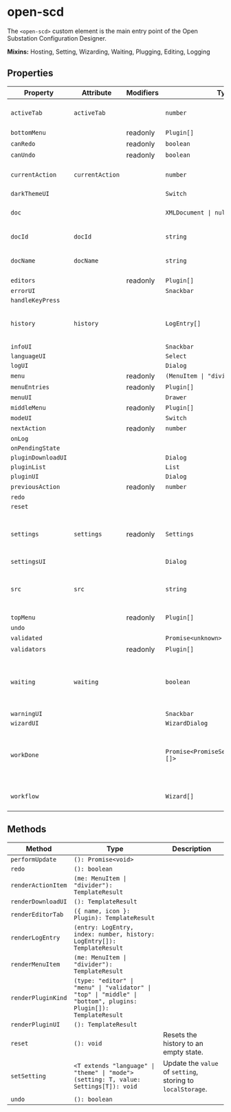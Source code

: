 # open-scd

The `<open-scd>` custom element is the main entry point of the
Open Substation Configuration Designer.

**Mixins:** Hosting, Setting, Wizarding, Waiting, Plugging, Editing, Logging

## Properties

| Property           | Attribute       | Modifiers | Type                                    | Default                         | Description                                      |
|--------------------|-----------------|-----------|-----------------------------------------|---------------------------------|--------------------------------------------------|
| `activeTab`        | `activeTab`     |           | `number`                                | 0                               | The currently active editor tab.                 |
| `bottomMenu`       |                 | readonly  | `Plugin[]`                              |                                 |                                                  |
| `canRedo`          |                 | readonly  | `boolean`                               |                                 |                                                  |
| `canUndo`          |                 | readonly  | `boolean`                               |                                 |                                                  |
| `currentAction`    | `currentAction` |           | `number`                                | -1                              | Index of the last [[`EditorAction`]] applied.    |
| `darkThemeUI`      |                 |           | `Switch`                                |                                 |                                                  |
| `doc`              |                 |           | `XMLDocument \| null`                   | null                            | The `XMLDocument` to be edited                   |
| `docId`            | `docId`         |           | `string`                                | ""                              | The UUID of the current [[`doc`]]                |
| `docName`          | `docName`       |           | `string`                                | ""                              | The name of the current [[`doc`]]                |
| `editors`          |                 | readonly  | `Plugin[]`                              |                                 |                                                  |
| `errorUI`          |                 |           | `Snackbar`                              |                                 |                                                  |
| `handleKeyPress`   |                 |           |                                         |                                 |                                                  |
| `history`          | `history`       |           | `LogEntry[]`                            | []                              | All [[`LogEntry`]]s received so far through [[`LogEvent`]]s. |
| `infoUI`           |                 |           | `Snackbar`                              |                                 |                                                  |
| `languageUI`       |                 |           | `Select`                                |                                 |                                                  |
| `logUI`            |                 |           | `Dialog`                                |                                 |                                                  |
| `menu`             |                 | readonly  | `(MenuItem \| "divider")[]`             |                                 |                                                  |
| `menuEntries`      |                 | readonly  | `Plugin[]`                              |                                 |                                                  |
| `menuUI`           |                 |           | `Drawer`                                |                                 |                                                  |
| `middleMenu`       |                 | readonly  | `Plugin[]`                              |                                 |                                                  |
| `modeUI`           |                 |           | `Switch`                                |                                 |                                                  |
| `nextAction`       |                 | readonly  | `number`                                |                                 |                                                  |
| `onLog`            |                 |           |                                         |                                 |                                                  |
| `onPendingState`   |                 |           |                                         |                                 |                                                  |
| `pluginDownloadUI` |                 |           | `Dialog`                                |                                 |                                                  |
| `pluginList`       |                 |           | `List`                                  |                                 |                                                  |
| `pluginUI`         |                 |           | `Dialog`                                |                                 |                                                  |
| `previousAction`   |                 | readonly  | `number`                                |                                 |                                                  |
| `redo`             |                 |           |                                         |                                 |                                                  |
| `reset`            |                 |           |                                         |                                 |                                                  |
| `settings`         | `settings`      | readonly  | `Settings`                              |                                 | Current [[`Settings`]] in `localStorage`, default to [[`defaults`]]. |
| `settingsUI`       |                 |           | `Dialog`                                |                                 |                                                  |
| `src`              | `src`           |           | `string`                                |                                 | The current file's URL. `blob:` URLs are *revoked after parsing*! |
| `topMenu`          |                 | readonly  | `Plugin[]`                              |                                 |                                                  |
| `undo`             |                 |           |                                         |                                 |                                                  |
| `validated`        |                 |           | `Promise<unknown>`                      | "Promise.resolve()"             |                                                  |
| `validators`       |                 | readonly  | `Plugin[]`                              |                                 |                                                  |
| `waiting`          | `waiting`       |           | `boolean`                               | false                           | Whether the element is currently waiting for some async work. |
| `warningUI`        |                 |           | `Snackbar`                              |                                 |                                                  |
| `wizardUI`         |                 |           | `WizardDialog`                          |                                 |                                                  |
| `workDone`         |                 |           | `Promise<PromiseSettledResult<void>[]>` | "Promise.allSettled(this.work)" | A promise which resolves once all currently pending work is done. |
| `workflow`         |                 |           | `Wizard[]`                              | []                              | FIFO queue of [[`Wizard`]]s to display.          |

## Methods

| Method             | Type                                             | Description                                      |
|--------------------|--------------------------------------------------|--------------------------------------------------|
| `performUpdate`    | `(): Promise<void>`                              |                                                  |
| `redo`             | `(): boolean`                                    |                                                  |
| `renderActionItem` | `(me: MenuItem \| "divider"): TemplateResult`    |                                                  |
| `renderDownloadUI` | `(): TemplateResult`                             |                                                  |
| `renderEditorTab`  | `({ name, icon }: Plugin): TemplateResult`       |                                                  |
| `renderLogEntry`   | `(entry: LogEntry, index: number, history: LogEntry[]): TemplateResult` |                                                  |
| `renderMenuItem`   | `(me: MenuItem \| "divider"): TemplateResult`    |                                                  |
| `renderPluginKind` | `(type: "editor" \| "menu" \| "validator" \| "top" \| "middle" \| "bottom", plugins: Plugin[]): TemplateResult` |                                                  |
| `renderPluginUI`   | `(): TemplateResult`                             |                                                  |
| `reset`            | `(): void`                                       | Resets the history to an empty state.            |
| `setSetting`       | `<T extends "language" \| "theme" \| "mode">(setting: T, value: Settings[T]): void` | Update the `value` of `setting`, storing to `localStorage`. |
| `undo`             | `(): boolean`                                    |                                                  |
